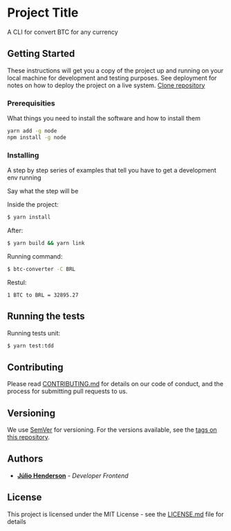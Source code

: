 # Project Title

A CLI for convert BTC for any currency

## Getting Started

These instructions will get you a copy of the project up and running on your local machine for development and testing purposes. See deployment for notes on how to deploy the project on a live system. [Clone repository](git@github.com:juliohenderson/btc-converter.git)

### Prerequisities

What things you need to install the software and how to install them

```sh
yarn add -g node
npm install -g node
```

### Installing

A step by step series of examples that tell you have to get a development env running

Say what the step will be

Inside the project:
```sh
$ yarn install
```
After:

```sh
$ yarn build && yarn link
```

Running command:
```sh
$ btc-converter -C BRL
```
Restul:
```
1 BTC to BRL = 32895.27
```

## Running the tests

Running tests unit:
```sh
$ yarn test:tdd
```

## Contributing

Please read [CONTRIBUTING.md](CONTRIBUTING.md) for details on our code of conduct, and the process for submitting pull requests to us.

## Versioning

We use [SemVer](http://semver.org/) for versioning. For the versions available, see the [tags on this repository](https://github.com/your/project/tags).


## Authors

* [**Júlio Henderson**](https://linkedin.com/in/juliohenderson/) - *Developer Frontend*

## License

This project is licensed under the MIT License - see the [LICENSE.md](LICENSE.md) file for details
